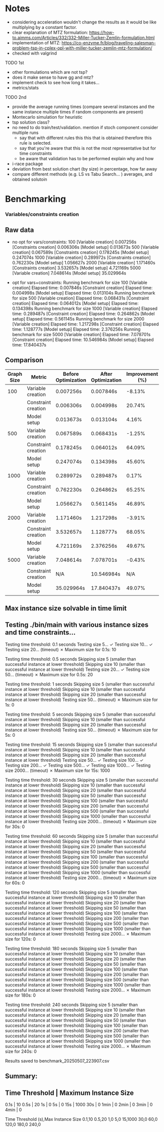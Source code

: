 # Notes
- considering acceleration wouldn't change the results as it would be like multiplying by a constant factor.
- clear explanation of MTZ formulation: https://how-to.aimms.com/Articles/332/332-Miller-Tucker-Zemlin-formulation.html 
- implementation of MTZ: https://co-enzyme.fr/blog/traveling-salesman-problem-tsp-in-cplex-opl-with-miller-tucker-zemlin-mtz-formulation/
- checked with valgrind

TODO 1st
- other formulations which are not tsp?
- does it make sense to have gg and mtz?
- implement check to see how long it takes... 
- metrics/stats

TODO 2nd
- provide the average running times (compare several instances and the same instance multiple times if random components are present)
- Montecarlo simulation for heuristic
- tsp solution class?
- no need to do train/test/validation. mention if stoch component consider multiple runs
    - say that with different rules this this that is obtained therefore this rule is selected.
    - say that you're aware that this is not the most representative but for time constraints
    - be aware that validation has to be performed explain why and how
- i-race package
- deviation from best solution chart (by size) in percentage, how far away
- compare different methods (e.g. LS vs Tabu Search... ) averages, and obtained solutoin

# Benchmarking
### Variables/constraints creation
## Raw data
- no opt for vars/constraints:
100
[Variable creation] 0.007256s
[Constraints creation] 0.006306s
[Model setup] 0.013673s
500
[Variable creation] 0.067589s
[Constraints creation] 0.178245s
[Model setup] 0.247074s
1000
[Variable creation] 0.289972s
[Constraints creation] 0.762230s
[Model setup] 1.056627s
2000
[Variable creation] 1.171460s
[Constraints creation] 3.532657s
[Model setup] 4.721169s
5000
[Variable creation] 7.048614s
[Model setup] 35.029964s

- opt for vars+constraints:
Running benchmark for size 100
[Variable creation] Elapsed time: 0.007846s
[Constraint creation] Elapsed time: 0.004998s
[Model setup] Elapsed time: 0.013104s
Running benchmark for size 500
[Variable creation] Elapsed time: 0.068431s
[Constraint creation] Elapsed time: 0.064012s
[Model setup] Elapsed time: 0.134398s
Running benchmark for size 1000
[Variable creation] Elapsed time: 0.289487s
[Constraint creation] Elapsed time: 0.264862s
[Model setup] Elapsed time: 0.561145s
Running benchmark for size 2000
[Variable creation] Elapsed time: 1.217298s
[Constraint creation] Elapsed time: 1.128777s
[Model setup] Elapsed time: 2.376256s
Running benchmark for size 5000
[Variable creation] Elapsed time: 7.078701s
[Constraint creation] Elapsed time: 10.546984s
[Model setup] Elapsed time: 17.840437s

## Comparison

| Graph Size | Metric                | Before Optimization | After Optimization | Improvement (%) |
|------------|----------------------|---------------------|-------------------|-----------------|
| 100        | Variable creation    | 0.007256s          | 0.007846s        | -8.13%          |
|            | Constraint creation  | 0.006306s          | 0.004998s        | 20.74%          |
|            | Model setup          | 0.013673s          | 0.013104s        | 4.16%           |
| 500        | Variable creation    | 0.067589s          | 0.068431s        | -1.25%          |
|            | Constraint creation  | 0.178245s          | 0.064012s        | 64.09%          |
|            | Model setup          | 0.247074s          | 0.134398s        | 45.60%          |
| 1000       | Variable creation    | 0.289972s          | 0.289487s        | 0.17%           |
|            | Constraint creation  | 0.762230s          | 0.264862s        | 65.25%          |
|            | Model setup          | 1.056627s          | 0.561145s        | 46.89%          |
| 2000       | Variable creation    | 1.171460s          | 1.217298s        | -3.91%          |
|            | Constraint creation  | 3.532657s          | 1.128777s        | 68.05%          |
|            | Model setup          | 4.721169s          | 2.376256s        | 49.67%          |
| 5000       | Variable creation    | 7.048614s          | 7.078701s        | -0.43%          |
|            | Constraint creation  | N/A                | 10.546984s       | N/A             |
|            | Model setup          | 35.029964s         | 17.840437s       | 49.07%          |


## Max instance size solvable in time limit
Testing ./bin/main with various instance sizes and time constraints...
--------------------------------------------------
Testing time threshold: 0.1 seconds
Testing size 5... ✓
Testing size 10... ✓
Testing size 20... (timeout) ✗
Maximum size for 0.1s: 10

Testing time threshold: 0.5 seconds
Skipping size 5 (smaller than successful instance at lower threshold)
Skipping size 10 (smaller than successful instance at lower threshold)
Testing size 20... ✓
Testing size 50... (timeout) ✗
Maximum size for 0.5s: 20

Testing time threshold: 1 seconds
Skipping size 5 (smaller than successful instance at lower threshold)
Skipping size 10 (smaller than successful instance at lower threshold)
Skipping size 20 (smaller than successful instance at lower threshold)
Testing size 50... (timeout) ✗
Maximum size for 1s: 0

Testing time threshold: 5 seconds
Skipping size 5 (smaller than successful instance at lower threshold)
Skipping size 10 (smaller than successful instance at lower threshold)
Skipping size 20 (smaller than successful instance at lower threshold)
Testing size 50... (timeout) ✗
Maximum size for 5s: 0

Testing time threshold: 15 seconds
Skipping size 5 (smaller than successful instance at lower threshold)
Skipping size 10 (smaller than successful instance at lower threshold)
Skipping size 20 (smaller than successful instance at lower threshold)
Testing size 50... ✓
Testing size 100... ✓
Testing size 200... ✓
Testing size 500... ✓
Testing size 1000... ✓
Testing size 2000... (timeout) ✗
Maximum size for 15s: 1000

Testing time threshold: 30 seconds
Skipping size 5 (smaller than successful instance at lower threshold)
Skipping size 10 (smaller than successful instance at lower threshold)
Skipping size 20 (smaller than successful instance at lower threshold)
Skipping size 50 (smaller than successful instance at lower threshold)
Skipping size 100 (smaller than successful instance at lower threshold)
Skipping size 200 (smaller than successful instance at lower threshold)
Skipping size 500 (smaller than successful instance at lower threshold)
Skipping size 1000 (smaller than successful instance at lower threshold)
Testing size 2000... (timeout) ✗
Maximum size for 30s: 0

Testing time threshold: 60 seconds
Skipping size 5 (smaller than successful instance at lower threshold)
Skipping size 10 (smaller than successful instance at lower threshold)
Skipping size 20 (smaller than successful instance at lower threshold)
Skipping size 50 (smaller than successful instance at lower threshold)
Skipping size 100 (smaller than successful instance at lower threshold)
Skipping size 200 (smaller than successful instance at lower threshold)
Skipping size 500 (smaller than successful instance at lower threshold)
Skipping size 1000 (smaller than successful instance at lower threshold)
Testing size 2000... (timeout) ✗
Maximum size for 60s: 0

Testing time threshold: 120 seconds
Skipping size 5 (smaller than successful instance at lower threshold)
Skipping size 10 (smaller than successful instance at lower threshold)
Skipping size 20 (smaller than successful instance at lower threshold)
Skipping size 50 (smaller than successful instance at lower threshold)
Skipping size 100 (smaller than successful instance at lower threshold)
Skipping size 200 (smaller than successful instance at lower threshold)
Skipping size 500 (smaller than successful instance at lower threshold)
Skipping size 1000 (smaller than successful instance at lower threshold)
Testing size 2000... ✗
Maximum size for 120s: 0

Testing time threshold: 180 seconds
Skipping size 5 (smaller than successful instance at lower threshold)
Skipping size 10 (smaller than successful instance at lower threshold)
Skipping size 20 (smaller than successful instance at lower threshold)
Skipping size 50 (smaller than successful instance at lower threshold)
Skipping size 100 (smaller than successful instance at lower threshold)
Skipping size 200 (smaller than successful instance at lower threshold)
Skipping size 500 (smaller than successful instance at lower threshold)
Skipping size 1000 (smaller than successful instance at lower threshold)
Testing size 2000... ✗
Maximum size for 180s: 0

Testing time threshold: 240 seconds
Skipping size 5 (smaller than successful instance at lower threshold)
Skipping size 10 (smaller than successful instance at lower threshold)
Skipping size 20 (smaller than successful instance at lower threshold)
Skipping size 50 (smaller than successful instance at lower threshold)
Skipping size 100 (smaller than successful instance at lower threshold)
Skipping size 200 (smaller than successful instance at lower threshold)
Skipping size 500 (smaller than successful instance at lower threshold)
Skipping size 1000 (smaller than successful instance at lower threshold)
Testing size 2000... ✗
Maximum size for 240s: 0

Results saved to benchmark_20250507_223907.csv

Summary:
--------------------------------------------------
Time Threshold | Maximum Instance Size
--------------------------------------------------
0.1s           | 10
0.5s           | 20
1s             | 0
5s             | 0
15s            | 1000
30s            | 0
1min           | 0
2min           | 0
3min           | 0
4min           | 0


Time Threshold (s),Max Instance Size
0.1,10
0.5,20
1,0
5,0
15,1000
30,0
60,0
120,0
180,0
240,0
